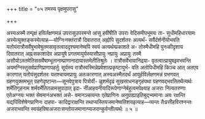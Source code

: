 +++
title = "०५ तमस्य पृक्षमुपरासु"

+++

अस्यअस्मै तम्पृक्षं हविर्लक्षणमन्नं उपरासुउपरमन्ते आसु हवींषीति उपराः वेदिसमीपभूमयः ता- सुधीमहिधारयामः अस्येत्युक्तङ्कस्येत्याह—योग्निःनक्तंरात्रौ दिवातरात् अह्नोपि सुदर्शतरः अत्यर्थं- सर्वैर्दर्शनीयोभवति यतोयंरात्रौसर्वेषुभावेषुतमसावृतत्वाददृश्यमानेष्वपि स्वयं अत्यर्थम्प्रकाशते अ- तोस्मैधीमहि पुनःकीदृशाय दिवातरात् अह्नःसकाशादेव अप्रायुषे प्रगतमायुर्यस्यासौप्रायुः नप्रायुः अप्रायुः तस्मै असौयोऽस्तमेतिससर्वेषाम्भूतानाम्प्राणानादायास्तमेतीतिश्रुतेः । रात्रौसर्वेभावानिद्रया- वृतत्वात्प्रायुषइवभवन्ति अयमग्निस्तुसर्वप्राणिप्राणापहर्तुः सूर्यस्य रात्रौस्वस्मिन्नेप्रवेशात्प्रकृष्टायुर्भ- वति अतोपिधीमहि किञ्च आत् अतएव कारणात् यतोयंसुदर्शतरः यतश्चायमप्रायुः अतःकारणात् अस्यअस्मैतदर्थं आयुर्हविर्लक्षणमन्नं ग्रभणवत् ग्रहणयुक्तमभूत् ग्रहणेदृष्टान्तः—सूनवेपुत्राय पित्रोर्वी- ळुशर्मदृढं सुखसाधनङ्गृहंयथा ग्रहणवद्भवतितथैत्यर्थः शर्मेतिगृहनाम शर्मवर्मेतितन्नामसुपाठात् इदा- नींआहवनीयादिरूपेणाग्नेर्बहुत्वमपेक्ष्याह अजराः नित्यतरुणाः एतेअग्नयः भक्तं सेवमानंअभक्तं असे- वमानञ्चव्यन्तः एतेप्राणिनः अनुग्राह्याइतिबुद्भ्यमानाः अवः रक्षन्ति यद्यपिविशेषेणप्राणिनः दाहपा- कादिद्वाराक्षन्ति तथाप्यस्तियजमानेष्वतिशयइत्याह—व्यन्तः तैःप्रत्तीहविरश्नन्तः अजराभवन्ति स्वयंहविषाअजराःसन्तोयजमानान्प्यजरान्कुर्वन्तीत्यर्थः ॥ ५ ॥
